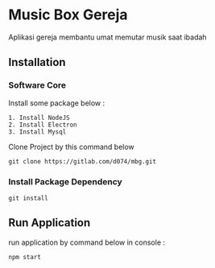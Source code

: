 # Music Box Gereja
Aplikasi gereja membantu umat memutar musik saat ibadah

## Installation

### Software Core
Install some package below :
```
1. Install NodeJS
2. Install Electron
3. Install Mysql
```

Clone Project by this command below

```
git clone https://gitlab.com/d074/mbg.git
```

### Install Package Dependency
```
git install
```

## Run Application
run application by command below in console :
```
npm start
```